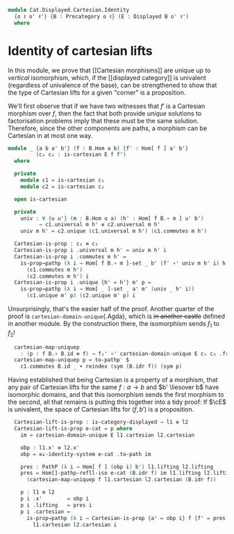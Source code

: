 <!--
```agda
open import Cat.Displayed.Cartesian
open import Cat.Displayed.Base
open import Cat.Prelude

import Cat.Displayed.Univalence.Reasoning
import Cat.Displayed.Univalence
import Cat.Displayed.Reasoning as Dr
import Cat.Displayed.Morphism
import Cat.Reasoning as Cr
```
-->

```agda
module Cat.Displayed.Cartesian.Identity
  {o ℓ o' ℓ'} {B : Precategory o ℓ} (E : Displayed B o' ℓ')
  where
```

# Identity of cartesian lifts

In this module, we prove that [[Cartesian morphisms]] are unique up to
_vertical_ isomorphism, which, if the [[displayed category]] is univalent
(regardless of univalence of the base), can be strengthened to show that
the type of Cartesian lifts for a given "corner" is a proposition.

<!--
```agda
private
  module B = Cr B

open Cat.Displayed.Univalence.Reasoning E
open Cat.Displayed.Univalence E
open Cat.Displayed.Morphism E
open Displayed E
open Dr E
open _≅[_]_
```
-->

We'll first observe that if we have two witnesses that $f'$ is a
Cartesian morphism over $f$, then the fact that both provide _unique_
solutions to factorisation problems imply that these must be the same
solution. Therefore, since the other components are paths, a morphism
can be Cartesian in at most one way.

```agda
module _ {a b a' b'} (f : B.Hom a b) {f' : Hom[ f ] a' b'}
         (c₁ c₂ : is-cartesian E f f')
  where

  private
    module c1 = is-cartesian c₁
    module c2 = is-cartesian c₂

  open is-cartesian

  private
    univ : ∀ {u u'} (m : B.Hom u a) (h' : Hom[ f B.∘ m ] u' b')
          → c1.universal m h' ≡ c2.universal m h'
    univ m h' = c2.unique (c1.universal m h') (c1.commutes m h')

  Cartesian-is-prop : c₁ ≡ c₂
  Cartesian-is-prop i .universal m h' = univ m h' i
  Cartesian-is-prop i .commutes m h' =
    is-prop→pathp (λ i → Hom[ f B.∘ m ]-set _ b' (f' ∘' univ m h' i) h')
      (c1.commutes m h')
      (c2.commutes m h') i
  Cartesian-is-prop i .unique {h' = h'} m' p =
    is-prop→pathp (λ i → Hom[ _ ]-set _ a' m' (univ _ h' i))
      (c1.unique m' p) (c2.unique m' p) i
```

Unsurprisingly, that's the easier half of the proof. Another quarter of
the proof is `cartesian-domain-unique`{.Agda}, which is ~~in another
castle~~ defined in another module. By the construction there, the
isomorphism sends $f_1$ to $f_2$!

<!--
```agda
module _ {a b a₁' a₂' b'} (f : B.Hom a b) {f₁' : Hom[ f ] a₁' b'}
         {f₂' : Hom[ f ] a₂' b'} (c₁ : is-cartesian E f f₁') (c₂ : is-cartesian E f f₂')
  where
  private
    module c1 = is-cartesian c₁
    module c2 = is-cartesian c₂
```
-->

```agda
  cartesian-map-uniquep
    : (p : f B.∘ B.id ≡ f) → f₁' ∘' cartesian-domain-unique E c₁ c₂ .from' ≡[ p ] f₂'
  cartesian-map-uniquep p = to-pathp⁻ $
    c1.commutes B.id _ ∙ reindex (sym (B.idr f)) (sym p)
```

<!--
```agda
module _ {a b b'} (f : B.Hom a b) (l1 l2 : Cartesian-lift E f b') where
  open Cartesian-lift

  private
    module l1 = Cartesian-lift l1
    module l2 = Cartesian-lift l2
```
-->

Having established that being Cartesian is a property of a morphism,
that any pair of Cartesian lifts for the same $f : a \to b$ and $b'
\liesover b$ have isomorphic domains, and that this isomorphism sends
the first morphism to the second, all that remains is putting this
together into a tidy proof: If $\cE$ is univalent, the space of
Cartesian lifts for $(f, b')$ is a proposition.

```agda
  Cartesian-lift-is-prop : is-category-displayed → l1 ≡ l2
  Cartesian-lift-is-prop e-cat = p where
    im = cartesian-domain-unique E l1.cartesian l2.cartesian

    obp : l1.x' ≡ l2.x'
    obp = ≅↓-identity-system e-cat .to-path im

    pres : PathP (λ i → Hom[ f ] (obp i) b') l1.lifting l2.lifting
    pres = Hom[]-pathp-refll-iso e-cat (B.idr f) im l1.lifting l2.lifting
      (cartesian-map-uniquep f l1.cartesian l2.cartesian (B.idr f))

    p : l1 ≡ l2
    p i .x'        = obp i
    p i .lifting   = pres i
    p i .cartesian =
      is-prop→pathp (λ i → Cartesian-is-prop {a' = obp i} f {f' = pres i})
        l1.cartesian l2.cartesian i
```
